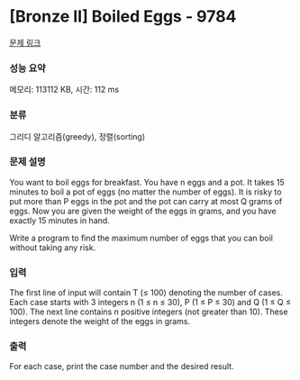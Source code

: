 # [Bronze II] Boiled Eggs - 9784 

[문제 링크](https://www.acmicpc.net/problem/9784) 

### 성능 요약

메모리: 113112 KB, 시간: 112 ms

### 분류

그리디 알고리즘(greedy), 정렬(sorting)

### 문제 설명

<p>You want to boil eggs for breakfast. You have n eggs and a pot. It takes 15 minutes to boil a pot of eggs (no matter the number of eggs). It is risky to put more than P eggs in the pot and the pot can carry at most Q grams of eggs. Now you are given the weight of the eggs in grams, and you have exactly 15 minutes in hand.</p>

<p>Write a program to find the maximum number of eggs that you can boil without taking any risk.</p>

### 입력 

 <p>The first line of input will contain T (≤ 100) denoting the number of cases. Each case starts with 3 integers n (1 ≤ n ≤ 30), P (1 ≤ P ≤ 30) and Q (1 ≤ Q ≤ 100). The next line contains n positive integers (not greater than 10). These integers denote the weight of the eggs in grams.</p>

### 출력 

 <p>For each case, print the case number and the desired result.</p>

